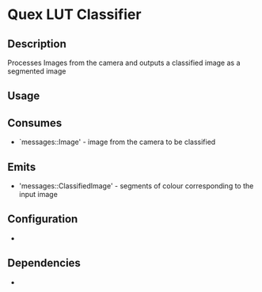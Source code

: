 Quex LUT Classifier
===================

## Description

Processes Images from the camera and outputs a classified image as a segmented image

## Usage

## Consumes

* `messages::Image' - image from the camera to be classified

## Emits

* 'messages::ClassifiedImage' - segments of colour corresponding to the input image

## Configuration

* 

## Dependencies

* 

